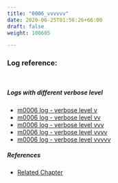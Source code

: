 ```yaml
---
title: "0006_vvvvvv"
date: 2020-06-25T01:56:26+66:00
draft: false
weight: 100605

---
```


### Log reference: <no value>

```
    
```

##### Logs with different verbose level
* [m0006 log - verbose level v](../../logs/m0006_v)
* [m0006 log - verbose level vv](../../logs/m0006_vv)
* [m0006 log - verbose level vvv](../../logs/m0006_vvv)
* [m0006 log - verbose level vvvv](../../logs/m0006_vvvv)
* [m0006 log - verbose level vvvvv](../../logs/m0006_vvvvv)

##### References
* [Related Chapter](../../module/0006)
